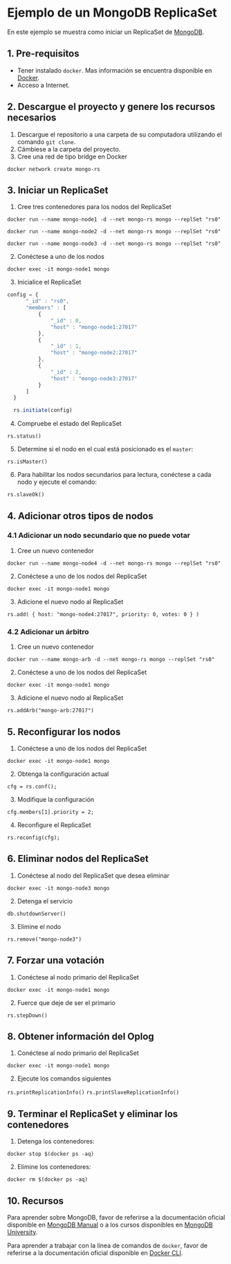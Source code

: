 # Ejemplo de un MongoDB ReplicaSet

En este ejemplo se muestra como iniciar un ReplicaSet de [MongoDB](https://www.mongodb.com/).


## 1. Pre-requisitos

* Tener instalado `docker`. Mas información se encuentra disponible en [Docker](https://www.docker.com/community-edition).
* Acceso a Internet.


## 2. Descargue el proyecto y genere los recursos necesarios

1. Descargue el repositorio a una carpeta de su computadora utilizando el comando `git clone`.
2. Cámbiese a la carpeta del proyecto.
3. Cree una red de tipo bridge en Docker

`docker network create mongo-rs`


## 3. Iniciar un ReplicaSet

1. Cree tres contenedores para los nodos del ReplicaSet

`docker run --name mongo-node1 -d --net mongo-rs mongo --replSet "rs0"`

`docker run --name mongo-node2 -d --net mongo-rs mongo --replSet "rs0"`

`docker run --name mongo-node3 -d --net mongo-rs mongo --replSet "rs0"`

2. Conéctese a uno de los nodos

`docker exec -it mongo-node1 mongo`

3. Inicialice el ReplicaSet

```js
config = {
      "_id" : "rs0",
      "members" : [
          {
              "_id" : 0,
              "host" : "mongo-node1:27017"
          },
          {
              "_id" : 1,
              "host" : "mongo-node2:27017"
          },
          {
              "_id" : 2,
              "host" : "mongo-node3:27017"
          }
      ]
  }

  rs.initiate(config)
  ```

4. Compruebe el estado del ReplicaSet

`rs.status()`

5. Determine si el nodo en el cual está posicionado es el `master`:

`rs.isMaster()`

6. Para habilitar los nodos secundarios para lectura, conéctese a cada nodo y ejecute el comando:

`rs.slaveOk()`


## 4. Adicionar otros tipos de nodos

### 4.1 Adicionar un nodo secundario que no puede votar

1. Cree un nuevo contenedor

`docker run --name mongo-node4 -d --net mongo-rs mongo --replSet "rs0"`

2. Conéctese a uno de los nodos del ReplicaSet

`docker exec -it mongo-node1 mongo`

3. Adicione el nuevo nodo al ReplicaSet

`rs.add( { host: "mongo-node4:27017", priority: 0, votes: 0 } )`

### 4.2 Adicionar un árbitro

1. Cree un nuevo contenedor

`docker run --name mongo-arb -d --net mongo-rs mongo --replSet "rs0"`

2. Conéctese a uno de los nodos del ReplicaSet

`docker exec -it mongo-node1 mongo`

3. Adicione el nuevo nodo al ReplicaSet

`rs.addArb("mongo-arb:27017")`


## 5. Reconfigurar los nodos

1. Conéctese a uno de los nodos del ReplicaSet

`docker exec -it mongo-node1 mongo`

2. Obtenga la configuración actual

`cfg = rs.conf();`

3. Modifique la configuración

`cfg.members[1].priority = 2;`

4. Reconfigure el ReplicaSet

`rs.reconfig(cfg);`


## 6. Eliminar nodos del ReplicaSet

1. Conéctese al nodo del ReplicaSet que desea eliminar

`docker exec -it mongo-node3 mongo`

2. Detenga el servicio

`db.shutdownServer()`

3. Elimine el nodo

`rs.remove("mongo-node3")`

## 7. Forzar una votación

1. Conéctese al nodo primario del ReplicaSet

`docker exec -it mongo-node1 mongo`

2. Fuerce que deje de ser el primario

`rs.stepDown()`


## 8. Obtener información del Oplog

1. Conéctese al nodo primario del ReplicaSet

`docker exec -it mongo-node1 mongo`

2. Ejecute los comandos siguientes

`rs.printReplicationInfo()`
`rs.printSlaveReplicationInfo()`


## 9. Terminar el ReplicaSet y eliminar los contenedores

1. Detenga los contenedores:

`docker stop $(docker ps -aq)`

2. Elimine los contenedores:

`docker rm $(docker ps -aq)`



## 10. Recursos

Para aprender sobre MongoDB, favor de referirse a la documentación oficial disponible en [MongoDB Manual](https://docs.mongodb.com/manual/) o a los cursos disponibles en [MongoDB University](https://university.mongodb.com/).

Para aprender a trabajar con la línea de comandos de `docker`, favor de referirse a la documentación oficial disponible en [Docker CLI](https://docs.docker.com/engine/reference/commandline/cli/).

